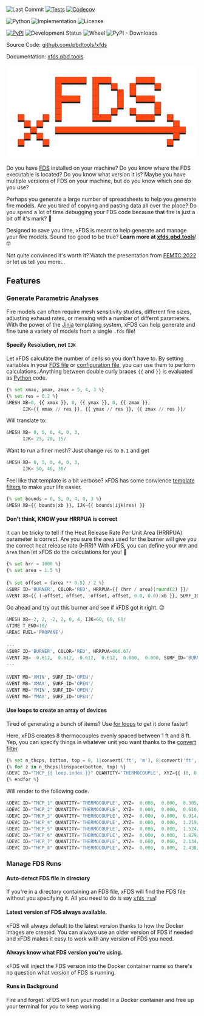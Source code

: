

![Last Commit](https://img.shields.io/github/last-commit/pbdtools/xfds)
[![Tests](https://github.com/pbdtools/xfds/workflows/Tests/badge.svg)](https://github.com/pbdtools/xfds/actions?workflow=Tests)
[![Codecov](https://codecov.io/gh/pbdtools/xfds/main/graph/badge.svg)](https://codecov.io/gh/pbdtools/xfds)

![Python](https://img.shields.io/pypi/pyversions/xfds.svg)
![Implementation](https://img.shields.io/pypi/implementation/xfds)
![License](https://img.shields.io/github/license/pbdtools/xfds.svg)

[![PyPI](https://img.shields.io/pypi/v/xfds.svg)](https://pypi.org/project/xfds)
![Development Status](https://img.shields.io/pypi/status/xfds)
![Wheel](https://img.shields.io/pypi/format/xfds)
![PyPI - Downloads](https://img.shields.io/pypi/dm/xfds)

Source Code: [github.com/pbdtools/xfds](https://github.com/pbdtools/xfds)

Documentation: [xfds.pbd.tools](https://xfds.pbd.tools)


![xFDS Logo](https://raw.githubusercontent.com/pbdtools/xfds/main/docs/assets/xfds_logo_lg.png)

Do you have [FDS](https://github.com/firemodels/fds) installed on your machine? Do you know where the FDS executable is located? Do you know what version it is? Maybe you have multiple versions of FDS on your machine, but do you know which one do you use?

Perhaps you generate a large number of spreadsheets to help you generate fire models. Are you tired of copying and pasting data all over the place? Do you spend a lot of time debugging your FDS code because that fire is just a bit off it's mark? 🤯

Designed to save you time, xFDS is meant to help generate and manage your fire models. Sound too good to be true? **Learn more at [xfds.pbd.tools](https://xfds.pbd.tools)**! 🤓

Not quite convinced it's worth it? Watch the presentation from [FEMTC 2022](https://www.femtc.com/events/2022/d1-09-cohan/) or let us tell you more...

## Features

### Generate Parametric Analyses

Fire models can often require mesh sensitivity studies, different fire sizes, adjusting exhaust rates, or messing with a number of differnt parameters. With the power of the [Jinja](https://jinja.palletsprojects.com/en/3.1.x/) templating system, xFDS can help generate and fine tune a variety of models from a single `.fds` file!

#### Specify Resolution, not `IJK`

Let xFDS calculate the number of cells so you don't have to. By setting variables in your [FDS file](https://xfds.pbd.tools/files/input/) or [configuration file](https://xfds.pbd.tools/files/config/), you can use them to perform calculations. Anything between double curly braces `{{` and `}}` is evaluated as [Python](https://www.python.org/) code.

```python title="Meet your new input file."
{% set xmax, ymax, zmax = 5, 4, 3 %}
{% set res = 0.2 %}
&MESH XB=0, {{ xmax }}, 0, {{ ymax }}, 0, {{ zmax }},
      IJK={{ xmax // res }}, {{ ymax // res }}, {{ zmax // res }}/
```

Will translate to:

```python title="A nicely formatted &MESH line!"
&MESH XB= 0, 5, 0, 4, 0, 3,
      IJK= 25, 20, 15/
```

Want to run a finer mesh? Just change `res` to `0.1` and get

```python title="One mighty fine &MESH!"
&MESH XB= 0, 5, 0, 4, 0, 3,
      IJK= 50, 40, 30/
```

Feel like that template is a bit verbose? xFDS has some convience [template filters](https://xfds.pbd.tools/files/input/#filters) to make your life easier.

```python title="Filters make your code easier to read."
{% set bounds = 0, 5, 0, 4, 0, 3 %}
&MESH XB={{ bounds|xb }}, IJK={{ bounds|ijk(res) }}
```

#### Don't think, KNOW your HRRPUA is correct

It can be tricky to tell if the Heat Release Rate Per Unit Area (HRRPUA) parameter is correct. Are you sure the area used for the burner will give you the correct heat release rate (HRR)? With xFDS, you can define your `HRR` and `Area` then let xFDS do the calculations for you! 🚀

```python title="Let xFDS do the hard part"
{% set hrr = 1000 %}
{% set area = 1.5 %}

{% set offset = (area ** 0.5) / 2 %}
&SURF ID='BURNER', COLOR='RED', HRRPUA={{ (hrr / area)|round(2) }}/
&VENT XB={{ (-offset, offset, -offset, offset, 0.0, 0.0)|xb }}, SURF_ID='BURNER'/
```

Go ahead and try out this burner and see if xFDS got it right. 😉

```Python title="We added a few lines to help you out"
&MESH XB=-2, 2, -2, 2, 0, 4, IJK=60, 60, 60/
&TIME T_END=10/
&REAC FUEL='PROPANE'/

---
&SURF ID='BURNER', COLOR='RED', HRRPUA=666.67/
&VENT XB= -0.612,  0.612, -0.612,  0.612,  0.000,  0.000, SURF_ID='BURNER'/
---

&VENT MB='XMIN', SURF_ID='OPEN'/
&VENT MB='XMAX', SURF_ID='OPEN'/
&VENT MB='YMIN', SURF_ID='OPEN'/
&VENT MB='YMAX', SURF_ID='OPEN'/
```

#### Use loops to create an array of devices

Tired of generating a bunch of items? Use [for loops](https://xfds.pbd.tools/files/input/#for-loops) to get it done faster!

Here, xFDS creates 8 thermocouples evenly spaced between 1 ft and 8 ft. Yep, you can specify things in whatever unit you want thanks to the [convert filter](https://xfds.pbd.tools/files/input/#convert)

```python title="You'll be doing loops around your competition!"
{% set n_thcps, bottom, top = 8, 1|convert('ft', 'm'), 8|convert('ft', 'm') %}
{% for z in n_thcps|linspace(bottom, top) %}
&DEVC ID="THCP_{{ loop.index }}" QUANTITY='THERMOCOUPLE', XYZ={{ (0, 0, z)|xyz }}/
{% endfor %}
```

Will render to the following code.

```python title="Look at that number for"
&DEVC ID="THCP_1" QUANTITY='THERMOCOUPLE', XYZ=  0.000,  0.000,  0.305/
&DEVC ID="THCP_2" QUANTITY='THERMOCOUPLE', XYZ=  0.000,  0.000,  0.610/
&DEVC ID="THCP_3" QUANTITY='THERMOCOUPLE', XYZ=  0.000,  0.000,  0.914/
&DEVC ID="THCP_4" QUANTITY='THERMOCOUPLE', XYZ=  0.000,  0.000,  1.219/
&DEVC ID="THCP_5" QUANTITY='THERMOCOUPLE', XYZ=  0.000,  0.000,  1.524/
&DEVC ID="THCP_6" QUANTITY='THERMOCOUPLE', XYZ=  0.000,  0.000,  1.829/
&DEVC ID="THCP_7" QUANTITY='THERMOCOUPLE', XYZ=  0.000,  0.000,  2.134/
&DEVC ID="THCP_8" QUANTITY='THERMOCOUPLE', XYZ=  0.000,  0.000,  2.438/
```

### Manage FDS Runs

#### Auto-detect FDS file in directory

If you're in a directory containing an FDS file, xFDS will find the FDS file without you specifying it. All you need to do is say [`xfds run`](http://xfds.pbd.tools/commands/run/)!

#### Latest version of FDS always available.

xFDS will always default to the latest version thanks to how the Docker images are created. You can always use an older version of FDS if needed and xFDS makes it easy to work with any version of FDS you need.

#### Always know what FDS version you're using.

xFDS will inject the FDS version into the Docker container name so there's no question what version of FDS is running.

#### Runs in Background

Fire and forget. xFDS will run your model in a Docker container and free up your terminal for you to keep working.
